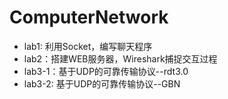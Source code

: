 # ComputerNetwork

- lab1: 利用Socket，编写聊天程序
- lab2：搭建WEB服务器，Wireshark捕捉交互过程
- lab3-1：基于UDP的可靠传输协议--rdt3.0
- lab3-2: 基于UDP的可靠传输协议--GBN